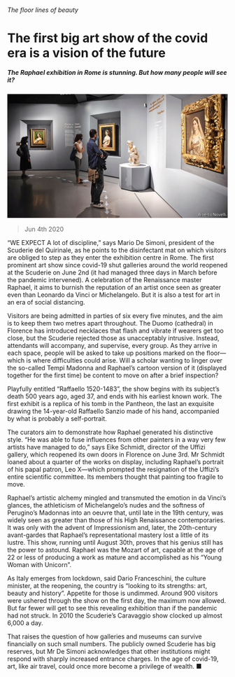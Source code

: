 ###### The floor lines of beauty

# The first big art show of the covid era is a vision of the future 

##### The Raphael exhibition in Rome is stunning. But how many people will see it? 

![image](images/20200606_BKP005_0.jpg) 

> Jun 4th 2020 

“WE EXPECT A lot of discipline,” says Mario De Simoni, president of the Scuderie del Quirinale, as he points to the disinfectant mat on which visitors are obliged to step as they enter the exhibition centre in Rome. The first prominent art show since covid-19 shut galleries around the world reopened at the Scuderie on June 2nd (it had managed three days in March before the pandemic intervened). A celebration of the Renaissance master Raphael, it aims to burnish the reputation of an artist once seen as greater even than Leonardo da Vinci or Michelangelo. But it is also a test for art in an era of social distancing.

Visitors are being admitted in parties of six every five minutes, and the aim is to keep them two metres apart throughout. The Duomo (cathedral) in Florence has introduced necklaces that flash and vibrate if wearers get too close, but the Scuderie rejected those as unacceptably intrusive. Instead, attendants will accompany, and supervise, every group. As they arrive in each space, people will be asked to take up positions marked on the floor—which is where difficulties could arise. Will a scholar wanting to linger over the so-called Tempi Madonna and Raphael’s cartoon version of it (displayed together for the first time) be content to move on after a brief inspection?


Playfully entitled “Raffaello 1520-1483”, the show begins with its subject’s death 500 years ago, aged 37, and ends with his earliest known work. The first exhibit is a replica of his tomb in the Pantheon, the last an exquisite drawing the 14-year-old Raffaello Sanzio made of his hand, accompanied by what is probably a self-portrait.

The curators aim to demonstrate how Raphael generated his distinctive style. “He was able to fuse influences from other painters in a way very few artists have managed to do,” says Eike Schmidt, director of the Uffizi gallery, which reopened its own doors in Florence on June 3rd. Mr Schmidt loaned about a quarter of the works on display, including Raphael’s portrait of his papal patron, Leo X—which prompted the resignation of the Uffizi’s entire scientific committee. Its members thought that painting too fragile to move.

Raphael’s artistic alchemy mingled and transmuted the emotion in da Vinci’s glances, the athleticism of Michelangelo’s nudes and the softness of Perugino’s Madonnas into an oeuvre that, until late in the 19th century, was widely seen as greater than those of his High Renaissance contemporaries. It was only with the advent of Impressionism and, later, the 20th-century avant-gardes that Raphael’s representational mastery lost a little of its lustre. This show, running until August 30th, proves that his genius still has the power to astound. Raphael was the Mozart of art, capable at the age of 22 or less of producing a work as mature and accomplished as his “Young Woman with Unicorn”.

As Italy emerges from lockdown, said Dario Franceschini, the culture minister, at the reopening, the country is “looking to its strengths: art, beauty and history”. Appetite for those is undimmed. Around 900 visitors were ushered through the show on the first day, the maximum now allowed. But far fewer will get to see this revealing exhibition than if the pandemic had not struck. In 2010 the Scuderie’s Caravaggio show clocked up almost 6,000 a day.

That raises the question of how galleries and museums can survive financially on such small numbers. The publicly owned Scuderie has big reserves, but Mr De Simoni acknowledges that other institutions might respond with sharply increased entrance charges. In the age of covid-19, art, like air travel, could once more become a privilege of wealth. ■

